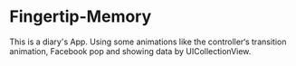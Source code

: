 # Fingertip-Memory
This is a diary's App. Using some animations like the controller‘s transition animation, Facebook pop and showing data by UICollectionView. 
